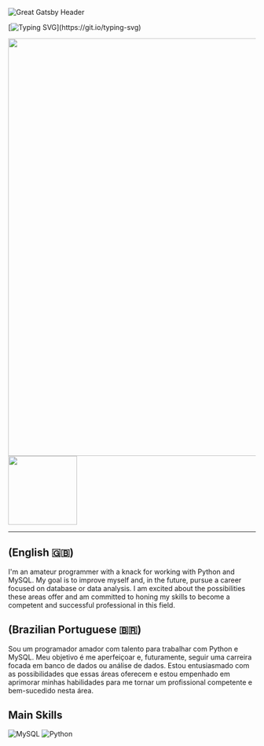![Great Gatsby Header](https://capsule-render.vercel.app/api?type=waving&color=6e40c9&height=120&section=header)

[![Typing SVG](https://readme-typing-svg.demolab.com?font=Fira+Code&pause=1000&color=ffffff&center=true&width=435&lines=Welcome,+Mates!;I'm+Caesar;A+Python+Developer!;Glad+you're+here!)](https://git.io/typing-svg)

<div align="center">
  <img width="850em" src="https://github-readme-activity-graph.vercel.app/graph?username=caesarThiago&bg_color=0d1117&color=6e40c9&line=6e40c9&point=6e40c9&area=true&hide_border=true">
</div>

<div>
  <img align="center" height="140em" src="https://github-readme-stats.vercel.app/api/top-langs/?username=caesarThiago&layout=compact&langs_count=16&theme=tokyonight"/>
</div>

<hr/>

<h2>(English 🇬🇧)</h2>

I'm an amateur programmer with a knack for working with Python and MySQL. My goal is to improve myself and, in the future, pursue a career focused on database or data analysis. I am excited about the possibilities these areas offer and am committed to honing my skills to become a competent and successful professional in this field.

<h2>(Brazilian Portuguese 🇧🇷)</h2>

Sou um programador amador com talento para trabalhar com Python e MySQL. Meu objetivo é me aperfeiçoar e, futuramente, seguir uma carreira focada em banco de dados ou análise de dados. Estou entusiasmado com as possibilidades que essas áreas oferecem e estou empenhado em aprimorar minhas habilidades para me tornar um profissional competente e bem-sucedido nesta área.

</center>
<h2>Main Skills</h2>

![MySQL](https://img.shields.io/badge/mysql-%2300f.svg?style=for-the-badge&logo=mysql&logoColor=white)
![Python](https://img.shields.io/badge/python-3670A0?style=for-the-badge&logo=python&logoColor=ffdd54)



